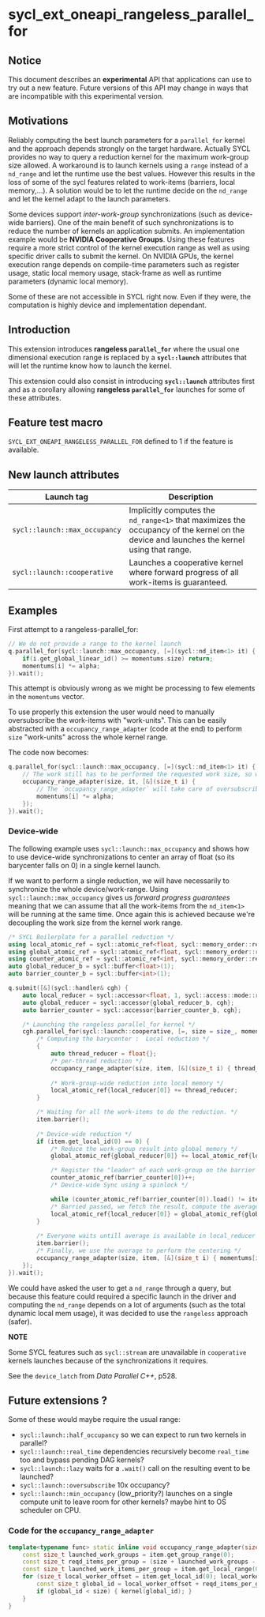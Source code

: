 # sycl_ext_oneapi_rangeless_parallel_for

## Notice

This document describes an **experimental** API that applications can use to try
out a new feature. Future versions of this API may change in ways that are
incompatible with this experimental version.

## Motivations

Reliably computing the best launch parameters for a `parallel_for` kernel and the approach depends strongly on the target hardware.
Actually SYCL provides no way to query a reduction kernel for the maximum work-group size allowed. A workaround is to launch kernels using a `range` instead of a `nd_range` and let the runtime use the best values. However this results in the loss of some of the sycl features related to work-items (barriers, local memory,...). A solution would be to let the runtime decide on the `nd_range` and let the kernel adapt to the launch parameters.

Some devices support _inter-work-group_ synchronizations (such as device-wide barriers). One of the main benefit of such synchronizations is to reduce the number of kernels an application submits. An implementation example would be **NVIDIA Cooperative Groups**. Using these features require a more strict control of the kernel execution range as well as using specific driver calls to submit the kernel. On NVIDIA GPUs, the kernel execution range depends on compile-time parameters such as register usage, static local memory usage, stack-frame as well as runtime parameters (dynamic local memory).

Some of these are not accessible in SYCL right now. Even if they were, the computation is highly device and implementation dependant.

## Introduction

This extension introduces **rangeless `parallel_for`** where the usual one dimensional execution range is replaced by a **`sycl::launch`** attributes that will let the runtime know how to launch the kernel.

This extension could also consist in introducing **`sycl::launch`** attributes first and as a corollary allowing **rangeless `parallel_for`** launches for some of these attributes.

## Feature test macro

`SYCL_EXT_ONEAPI_RANGELESS_PARALLEL_FOR` defined to 1 if the feature is available.

## New launch attributes

| Launch tag                    | Description                                                                                                                              |
| ----------------------------- | ---------------------------------------------------------------------------------------------------------------------------------------- |
| `sycl::launch::max_occupancy` | Implicitly computes the `nd_range<1>` that maximizes the occupancy of the kernel on the device and launches the kernel using that range. |
| `sycl::launch::cooperative`   | Launches a cooperative kernel where forward progress of all work-items is guaranteed.                                                    |

## Examples

First attempt to a rangeless-parallel_for:

```C++
// We do not provide a range to the kernel launch
q.parallel_for(sycl::launch::max_occupancy, [=](sycl::nd_item<1> it) {
    if(i.get_global_linear_id() >= momentums.size) return;
    momentums[i] *= alpha;
}).wait();
```

This attempt is obviously wrong as we might be processing to few elements in the `momentums` vector.

To use properly this extension the user would need to manually oversubscribe the work-items with "work-units". This can be easily abstracted with a `occupancy_range_adapter` (code at the end) to perform `size` "work-units" across the whole kernel range.

The code now becomes:

```C++
q.parallel_for(sycl::launch::max_occupancy, [=](sycl::nd_item<1> it) {
    // The work still has to be performed the requested work size, so we'll perform several 'work-units' per work-item.
    occupancy_range_adapter(size, it, [&](size_t i) {
        // The `occupancy_range_adapter` will take care of oversubscribing the work-item with 'work-units'.
        momentums[i] *= alpha;
    });
}).wait();
```

### Device-wide

The following example uses `sycl::launch::max_occupancy` and shows how to use device-wide synchronizations to center an array of float (so its barycenter falls on 0) in a single kernel launch.

If we want to perform a single reduction, we will have necessarily to synchronize the whole device/work-range. Using `sycl::launch::max_occupancy` gives us _forward progress guarantees_ meaning that we can assume that all the work-items from the `nd_item<1>` will be running at the same time. Once again this is achieved because we're decoupling the work size from the kernel work range.

```C++
/* SYCL Boilerplate for a parallel reduction */
using local_atomic_ref = sycl::atomic_ref<float, sycl::memory_order::relaxed, sycl::memory_scope::work_group, sycl::access::address_space::local_space>;
using global_atomic_ref = sycl::atomic_ref<float, sycl::memory_order::relaxed, sycl::memory_scope::device, sycl::access::address_space::global_space>;
using counter_atomic_ref = sycl::atomic_ref<int, sycl::memory_order::relaxed, sycl::memory_scope::device, sycl::access::address_space::global_space>;
auto global_reducer_b = sycl::buffer<float>(1);
auto barrier_counter_b = sycl::buffer<int>(1);

q.submit([&](sycl::handler& cgh) {
    auto local_reducer = sycl::accessor<float, 1, sycl::access::mode::read_write, sycl::access::target::local>(1, cgh);
    auto global_reducer = sycl::accessor{global_reducer_b, cgh};
    auto barrier_counter = sycl::accessor{barrier_counter_b, cgh};

    /* Launching the rangeless parallel_for kernel */
    cgh.parallel_for(sycl::launch::cooperative, [=, size = size_, momentums = momentums_.get()](sycl::nd_item<1> item) {
        /* Computing the barycenter :  Local reduction */
        {
            auto thread_reducer = float{};
            /* per-thread reduction */
            occupancy_range_adapter(size, item, [&](size_t i) { thread_reducer += momentums[i]; });
            
            /* Work-group-wide reduction into local memory */
            local_atomic_ref{local_reducer[0]} += thread_reducer;
        }

        /* Waiting for all the work-items to do the reduction. */
        item.barrier();   
        
        /* Device-wide reduction */
        if (item.get_local_id(0) == 0) {
            /* Reduce the work-group result into global memory */
            global_atomic_ref{global_reducer[0]} += local_atomic_ref{local_reducer[0]};

            /* Register the "leader" of each work-group on the barrier */
            counter_atomic_ref(barrier_counter[0])++;
            /* Device-wide Sync using a spinlock */

            while (counter_atomic_ref(barrier_counter[0]).load() != item.get_group_range(0));
            /* Barried passed, we fetch the result, compute the average and store it into local memory */
            local_atomic_ref{local_reducer[0]} = global_atomic_ref{global_reducer[0]} / static_cast<float>(size);      
        }
        
        /* Everyone waits untill average is available in local_reducer */
        item.barrier();
        /* Finally, we use the average to perform the centering */
        occupancy_range_adapter(size, item, [&](size_t i) { momentums[i] -= local_reducer[0]; });
    });
}).wait();
```

We could have asked the user to get a `nd_range` through a query, but because this feature could required a specific launch in the driver and computing the `nd_range` depends on a lot of arguments (such as the total dynamic local mem usage), it was decided to use the `rangeless` approach (safer).

**NOTE**

Some SYCL features such as `sycl::stream` are unavailable in `cooperative` kernels launches because of the synchronizations it requires.

See the `device_latch` from _Data Parallel C++_, p528.

## Future extensions ?

Some of these would maybe require the usual range:

- `sycl::launch::half_occupancy` so we can expect to run two kernels in parallel?
- `sycl::launch::real_time` dependencies recursively become `real_time` too and bypass pending DAG kernels?
- `sycl::launch::lazy` waits for a `.wait()` call on the resulting event to be launched?
- `sycl::launch::oversubscribe` 10x occupancy?
- `sycl::launch::min_occupancy` (low_priority?) launches on a single compute unit to leave room for other kernels? maybe hint to OS scheduler on CPU.

### Code for the `occupancy_range_adapter`

```C++
template<typename func> static inline void occupancy_range_adapter(size_t size, sycl::nd_item<1>& item, func&& kernel) {
    const size_t launched_work_groups = item.get_group_range(0);
    const size_t reqd_items_per_group = (size + launched_work_groups - 1) / launched_work_groups;
    const size_t launched_work_items_per_group = item.get_local_range(0);
    for (size_t local_worker_offset = item.get_local_id(0); local_worker_offset < reqd_items_per_group; local_worker_offset += launched_work_items_per_group) {
        const size_t global_id = local_worker_offset + reqd_items_per_group * item.get_group(0);
        if (global_id < size) { kernel(global_id); }
    }
}
```
